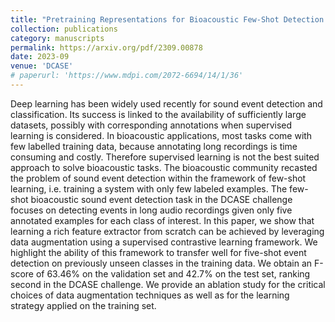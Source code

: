 ```yaml
---
title: "Pretraining Representations for Bioacoustic Few-Shot Detection Using Supervised Contrastive Learning"
collection: publications
category: manuscripts
permalink: https://arxiv.org/pdf/2309.00878
date: 2023-09
venue: 'DCASE'
# paperurl: 'https://www.mdpi.com/2072-6694/14/1/36'
---
```


Deep learning has been widely used recently for sound event detection and classification. Its success is linked to the availability of sufficiently large datasets, possibly with corresponding annotations when supervised learning is considered. In bioacoustic applications, most tasks come with few labelled training data, because annotating long recordings is time consuming and costly. Therefore supervised learning is not the best suited approach to solve bioacoustic tasks. The bioacoustic community recasted the problem of sound event detection within the framework of few-shot learning, i.e. training a system with only few labeled examples. The few-shot bioacoustic sound event detection task in the DCASE challenge focuses on detecting events in long audio recordings given only five annotated examples for each class of interest. In this paper, we show that learning a rich feature extractor from scratch can be achieved by leveraging data augmentation using a supervised contrastive learning framework. We highlight the ability of this framework to transfer well for five-shot event detection on previously unseen classes in the training data. We obtain an F-score of 63.46\% on the validation set and 42.7\% on the test set, ranking second in the DCASE challenge. We provide an ablation study for the critical choices of data augmentation techniques as well as for the learning strategy applied on the training set.